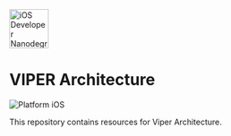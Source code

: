<img src="https://s3-us-west-1.amazonaws.com/udacity-content/degrees/catalog-images/nd003.png" alt="iOS Developer Nanodegree logo" height="70" >

# VIPER Architecture

![Platform iOS](https://img.shields.io/badge/nanodegree-iOS-blue.svg)

This repository contains resources for Viper Architecture.
